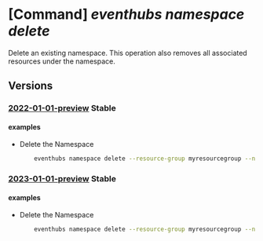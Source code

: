 # [Command] _eventhubs namespace delete_

Delete an existing namespace. This operation also removes all associated resources under the namespace.

## Versions

### [2022-01-01-preview](/Resources/mgmt-plane/L3N1YnNjcmlwdGlvbnMve30vcmVzb3VyY2Vncm91cHMve30vcHJvdmlkZXJzL21pY3Jvc29mdC5ldmVudGh1Yi9uYW1lc3BhY2VzL3t9/2022-01-01-preview.xml) **Stable**

<!-- mgmt-plane /subscriptions/{}/resourcegroups/{}/providers/microsoft.eventhub/namespaces/{} 2022-01-01-preview -->

#### examples

- Delete the Namespace
    ```bash
        eventhubs namespace delete --resource-group myresourcegroup --name mynamespace
    ```

### [2023-01-01-preview](/Resources/mgmt-plane/L3N1YnNjcmlwdGlvbnMve30vcmVzb3VyY2Vncm91cHMve30vcHJvdmlkZXJzL21pY3Jvc29mdC5ldmVudGh1Yi9uYW1lc3BhY2VzL3t9/2023-01-01-preview.xml) **Stable**

<!-- mgmt-plane /subscriptions/{}/resourcegroups/{}/providers/microsoft.eventhub/namespaces/{} 2023-01-01-preview -->

#### examples

- Delete the Namespace
    ```bash
        eventhubs namespace delete --resource-group myresourcegroup --name mynamespace
    ```
